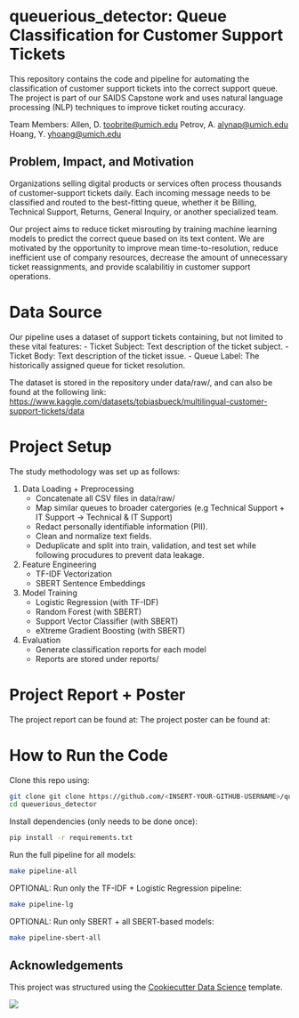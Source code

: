 # queuerious_detector: Queue Classification for Customer Support Tickets

This repository contains the code and pipeline for automating the classification of customer support tickets into the correct support queue. The project is part of our SAIDS Capstone work and uses natural language processing (NLP) techniques to improve ticket routing accuracy. 

Team Members: 
Allen, D.      toobrite@umich.edu
Petrov, A.     alynap@umich.edu
Hoang, Y.      yhoang@umich.edu

## Problem, Impact, and Motivation
Organizations selling digital products or services often process thousands of customer-support tickets daily. Each incoming message needs to be classified and routed to the best-fitting queue, whether it be Billing, Technical Support, Returns, General Inquiry, or another specialized team. 

Our project aims to reduce ticket misrouting by training machine learning models to predict the correct queue based on its text content. We are motivated by the opportunity to improve mean time-to-resolution, reduce inefficient use of company resources, decrease the amount of unnecessary ticket reassignments, and provide scalabilitiy in customer support operations. 

# Data Source
Our pipeline uses a dataset of support tickets containing, but not limited to these vital features:
    - Ticket Subject: Text description of the ticket subject.
    - Ticket Body: Text description of the ticket issue.
    - Queue Label: The historically assigned queue for ticket resolution.

The dataset is stored in the repository under data/raw/, and can also be found at the following link: https://www.kaggle.com/datasets/tobiasbueck/multilingual-customer-support-tickets/data

# Project Setup
The study methodology was set up as follows: 
1. Data Loading + Preprocessing
    - Concatenate all CSV files in data/raw/
    - Map similar queues to broader catergories (e.g Technical Support + IT Support → Technical & IT Support)
    - Redact personally identifiable information (PII).
    - Clean and normalize text fields.
    - Deduplicate and split into train, validation, and test set while following    procudures to prevent data leakage.
2. Feature Engineering
    - TF-IDF Vectorization
    - SBERT Sentence Embeddings
3. Model Training
    - Logistic Regression (with TF-IDF)
    - Random Forest (with SBERT)
    - Support Vector Classifier (with SBERT)
    - eXtreme Gradient Boosting (with SBERT)
4. Evaluation
    - Generate classification reports for each model
    - Reports are stored under reports/

# Project Report + Poster
The project report can be found at:
The project poster can be found at: 

# How to Run the Code
Clone this repo using:
```bash
git clone git clone https://github.com/<INSERT-YOUR-GITHUB-USERNAME>/queuerious_detector.git
cd queuerious_detector
```

Install dependencies (only needs to be done once):
```bash
pip install -r requirements.txt
```

Run the full pipeline for all models:
```bash
make pipeline-all
```

OPTIONAL: Run only the TF-IDF + Logistic Regression pipeline:
```bash
make pipeline-lg
```

OPTIONAL: Run only SBERT + all SBERT-based models:
```bash
make pipeline-sbert-all
```


## Acknowledgements

This project was structured using the [Cookiecutter Data Science](https://cookiecutter-data-science.drivendata.org/) template.

<a target="_blank" href="https://cookiecutter-data-science.drivendata.org/">
    <img src="https://img.shields.io/badge/CCDS-Project%20template-328F97?logo=cookiecutter" />
</a>